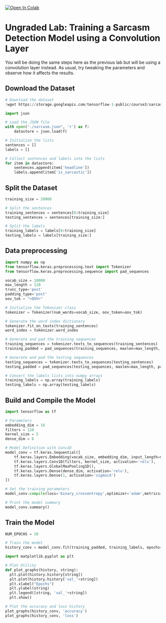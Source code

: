 <a href="https://colab.research.google.com/github/https-deeplearning-ai/tensorflow-1-public/blob/master/C3/W3/ungraded_labs/C3_W3_Lab_6_sarcasm_with_1D_convolutional.ipynb" target="_parent"><img src="https://colab.research.google.com/assets/colab-badge.svg" alt="Open In Colab"/></a>

# Ungraded Lab: Training a Sarcasm Detection Model using a Convolution Layer

You will be doing the same steps here as the previous lab but will be using a convolution layer instead. As usual, try tweaking the parameters and observe how it affects the results. 


## Download the Dataset


```python
# Download the dataset
!wget https://storage.googleapis.com/tensorflow-1-public/course3/sarcasm.json
```


```python
import json

# Load the JSON file
with open("./sarcasm.json", 'r') as f:
    datastore = json.load(f)

# Initialize the lists
sentences = []
labels = []

# Collect sentences and labels into the lists
for item in datastore:
    sentences.append(item['headline'])
    labels.append(item['is_sarcastic'])
```

## Split the Dataset


```python
training_size = 20000

# Split the sentences
training_sentences = sentences[0:training_size]
testing_sentences = sentences[training_size:]

# Split the labels
training_labels = labels[0:training_size]
testing_labels = labels[training_size:]
```

## Data preprocessing


```python
import numpy as np
from tensorflow.keras.preprocessing.text import Tokenizer
from tensorflow.keras.preprocessing.sequence import pad_sequences

vocab_size = 10000
max_length = 120
trunc_type='post'
padding_type='post'
oov_tok = "<OOV>"

# Initialize the Tokenizer class
tokenizer = Tokenizer(num_words=vocab_size, oov_token=oov_tok)

# Generate the word index dictionary
tokenizer.fit_on_texts(training_sentences)
word_index = tokenizer.word_index

# Generate and pad the training sequences
training_sequences = tokenizer.texts_to_sequences(training_sentences)
training_padded = pad_sequences(training_sequences, maxlen=max_length, padding=padding_type, truncating=trunc_type)

# Generate and pad the testing sequences
testing_sequences = tokenizer.texts_to_sequences(testing_sentences)
testing_padded = pad_sequences(testing_sequences, maxlen=max_length, padding=padding_type, truncating=trunc_type)

# Convert the labels lists into numpy arrays
training_labels = np.array(training_labels)
testing_labels = np.array(testing_labels)
```

## Build and Compile the Model


```python
import tensorflow as tf

# Parameters
embedding_dim = 16
filters = 128
kernel_size = 5
dense_dim = 6

# Model Definition with Conv1D
model_conv = tf.keras.Sequential([
    tf.keras.layers.Embedding(vocab_size, embedding_dim, input_length=max_length),
    tf.keras.layers.Conv1D(filters, kernel_size, activation='relu'),
    tf.keras.layers.GlobalMaxPooling1D(),
    tf.keras.layers.Dense(dense_dim, activation='relu'),
    tf.keras.layers.Dense(1, activation='sigmoid')
])

# Set the training parameters
model_conv.compile(loss='binary_crossentropy',optimizer='adam',metrics=['accuracy'])

# Print the model summary
model_conv.summary()
```

## Train the Model


```python
NUM_EPOCHS = 10

# Train the model
history_conv = model_conv.fit(training_padded, training_labels, epochs=NUM_EPOCHS, validation_data=(testing_padded, testing_labels))
```


```python
import matplotlib.pyplot as plt

# Plot Utility
def plot_graphs(history, string):
  plt.plot(history.history[string])
  plt.plot(history.history['val_'+string])
  plt.xlabel("Epochs")
  plt.ylabel(string)
  plt.legend([string, 'val_'+string])
  plt.show()

# Plot the accuracy and loss history
plot_graphs(history_conv, 'accuracy')
plot_graphs(history_conv, 'loss')
```
